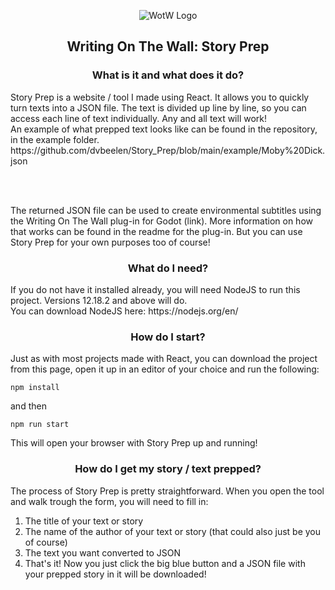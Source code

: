<p align="center">
  <img src= "https://user-images.githubusercontent.com/34212264/118979479-cc50e600-b978-11eb-9c7e-c4979856c7da.png" alt="WotW Logo"/>
</p>

<h2 align="center">
Writing On The Wall: Story Prep
</h2>

<h3 align="center"> What is it and what does it do? </h3>
Story Prep is a website / tool I made using React. It allows you to quickly turn texts into a JSON file. The text is divided up line by line, so you can access each line of text individually. Any and all text will work! <br>
An example of what prepped text looks like can be found in the repository, in the example folder. <br>
https://github.com/dvbeelen/Story_Prep/blob/main/example/Moby%20Dick.json

 <br><br>
 
The returned JSON file can be used to create environmental subtitles using the Writing On The Wall plug-in for Godot (link). More information on how that works can be found in the readme for the plug-in. But you can use Story Prep for your own purposes too of course!

<h3 align="center"> What do I need? </h3>
If you do not have it installed already, you will need NodeJS to run this project. 
Versions 12.18.2 and above will do. <br>
You can download NodeJS here: https://nodejs.org/en/

<h3 align="center"> How do I start? </h3>
Just as with most projects made with React, you can download the project from this page, open it up in an editor of your choice
and run the following:

`npm install`

and then

`npm run start`

This will open your browser with Story Prep up and running!

<h3 align="center"> How do I get my story / text prepped? </h3>
The process of Story Prep is pretty straightforward. When you open the tool and walk trough the form, you will need to fill in:
<ol>
 <li> The title of your text or story </li>
 <li> The name of the author of your text or story (that could also just be you of course) </li>
 <li> The text you want converted to JSON </li>
 <li> That's it! Now you just click the big blue button and a JSON file with your prepped story in it will be downloaded! </li>
</ol>
